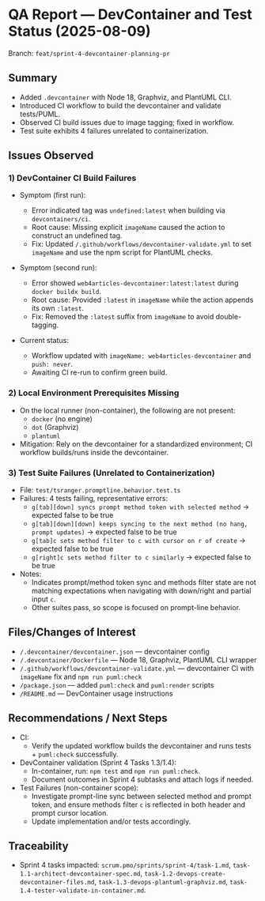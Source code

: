 # QA Report — DevContainer and Test Status (2025-08-09)

Branch: `feat/sprint-4-devcontainer-planning-pr`

## Summary
- Added `.devcontainer` with Node 18, Graphviz, and PlantUML CLI.
- Introduced CI workflow to build the devcontainer and validate tests/PUML.
- Observed CI build issues due to image tagging; fixed in workflow.
- Test suite exhibits 4 failures unrelated to containerization.

## Issues Observed

### 1) DevContainer CI Build Failures
- Symptom (first run):
  - Error indicated tag was `undefined:latest` when building via `devcontainers/ci`.
  - Root cause: Missing explicit `imageName` caused the action to construct an undefined tag.
  - Fix: Updated `/.github/workflows/devcontainer-validate.yml` to set `imageName` and use the npm script for PlantUML checks.

- Symptom (second run):
  - Error showed `web4articles-devcontainer:latest:latest` during `docker buildx build`.
  - Root cause: Provided `:latest` in `imageName` while the action appends its own `:latest`.
  - Fix: Removed the `:latest` suffix from `imageName` to avoid double-tagging.

- Current status:
  - Workflow updated with `imageName: web4articles-devcontainer` and `push: never`.
  - Awaiting CI re-run to confirm green build.

### 2) Local Environment Prerequisites Missing
- On the local runner (non-container), the following are not present:
  - `docker` (no engine)
  - `dot` (Graphviz)
  - `plantuml`
- Mitigation: Rely on the devcontainer for a standardized environment; CI workflow builds/runs inside the devcontainer.

### 3) Test Suite Failures (Unrelated to Containerization)
- File: `test/tsranger.promptline.behavior.test.ts`
- Failures: 4 tests failing, representative errors:
  - `g[tab][down] syncs prompt method token with selected method` → expected false to be true
  - `g[tab][down][down] keeps syncing to the next method (no hang, prompt updates)` → expected false to be true
  - `g[tab]c sets method filter to c with cursor on r of create` → expected false to be true
  - `g[right]c sets method filter to c similarly` → expected false to be true
- Notes:
  - Indicates prompt/method token sync and methods filter state are not matching expectations when navigating with down/right and partial input `c`.
  - Other suites pass, so scope is focused on prompt-line behavior.

## Files/Changes of Interest
- `/.devcontainer/devcontainer.json` — devcontainer config
- `/.devcontainer/Dockerfile` — Node 18, Graphviz, PlantUML CLI wrapper
- `/.github/workflows/devcontainer-validate.yml` — devcontainer CI with `imageName` fix and `npm run puml:check`
- `/package.json` — added `puml:check` and `puml:render` scripts
- `/README.md` — DevContainer usage instructions

## Recommendations / Next Steps
- CI:
  - Verify the updated workflow builds the devcontainer and runs tests + `puml:check` successfully.
- DevContainer validation (Sprint 4 Tasks 1.3/1.4):
  - In-container, run: `npm test` and `npm run puml:check`.
  - Document outcomes in Sprint 4 subtasks and attach logs if needed.
- Test Failures (non-container scope):
  - Investigate prompt-line sync between selected method and prompt token, and ensure methods filter `c` is reflected in both header and prompt cursor location.
  - Update implementation and/or tests accordingly.

## Traceability
- Sprint 4 tasks impacted: `scrum.pmo/sprints/sprint-4/task-1.md`, `task-1.1-architect-devcontainer-spec.md`, `task-1.2-devops-create-devcontainer-files.md`, `task-1.3-devops-plantuml-graphviz.md`, `task-1.4-tester-validate-in-container.md`.